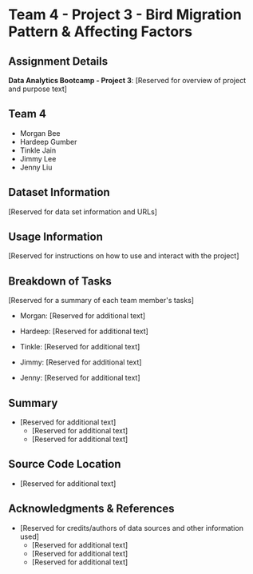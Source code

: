 # Team 4 - Project 3 - Bird Migration Pattern & Affecting Factors

## Assignment Details
**Data Analytics Bootcamp - Project 3**: [Reserved for overview of project and purpose text]

## Team 4

* Morgan Bee
* Hardeep Gumber
* Tinkle Jain
* Jimmy Lee
* Jenny Liu

## Dataset Information

[Reserved for data set information and URLs]

## Usage Information

[Reserved for instructions on how to use and interact with the project]

## Breakdown of Tasks

[Reserved for a summary of each team member's tasks]

* Morgan: [Reserved for additional text]

* Hardeep: [Reserved for additional text]

* Tinkle: [Reserved for additional text]

* Jimmy: [Reserved for additional text]

* Jenny: [Reserved for additional text]

## Summary

* [Reserved for additional text]
  * [Reserved for additional text]
  * [Reserved for additional text]

## Source Code Location

* [Reserved for additional text]

## Acknowledgments & References

* [Reserved for credits/authors of data sources and other information used]
  * [Reserved for additional text]
  * [Reserved for additional text]
  * [Reserved for additional text]
